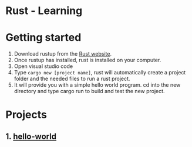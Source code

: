 # Rust - Learning

# Getting started
1. Download rustup from the [Rust website](https://www.rust-lang.org/tools/install).
2. Once rustup has installed, rust is installed on your computer.
3. Open visual studio code
4. Type `cargo new [project name]`, rust will automatically create a project folder and the needed files to run a rust project.
5. It will provide you with a simple hello world program. cd into the new directory and type cargo run to build and test the new project.


# Projects
## 1. [hello-world](hello-world/)